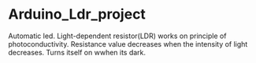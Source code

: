 # Arduino_Ldr_project
Automatic led. Light-dependent resistor(LDR) works on principle of photoconductivity. Resistance value decreases when the intensity of light decreases.
 Turns itself on wwhen its dark. 
  
